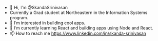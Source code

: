 - 👋 Hi, I’m @SkandaSrinivasan
- Currently a Grad student at Northeastern in the Information Systems program.
- 👀 I’m interested in building cool apps.
- 🌱 I’m currently learning React and building apps using Node and React.
- 📫 How to reach me https://www.linkedin.com/in/skanda-srinivasan

<!---
SkandaSrinivasan/SkandaSrinivasan is a ✨ special ✨ repository because its `README.md` (this file) appears on your GitHub profile.
You can click the Preview link to take a look at your changes.
--->
